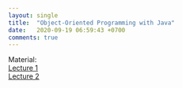 ```yaml
---
layout: single
title:  "Object-Oriented Programming with Java"
date:   2020-09-19 06:59:43 +0700
comments: true
---
```


Material:  
[Lecture 1][lecture1]  
[Lecture 2][lecture2]  

[lecture1]: /courses/oopjava/lecture1.pptx
[lecture2]: /courses/oopjava/lecture2.pptx